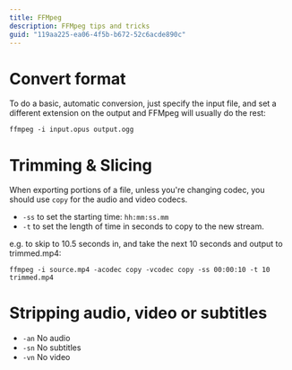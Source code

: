 ```yaml
---
title: FFMpeg
description: FFMpeg tips and tricks
guid: "119aa225-ea06-4f5b-b672-52c6acde890c"
---
```


# Convert format

To do a basic, automatic conversion, just specify the input file, and set a different extension on the output and FFMpeg will usually do the rest:

`ffmpeg -i input.opus output.ogg`

# Trimming & Slicing

When exporting portions of a file, unless you're changing codec, you should use `copy` for the audio and video codecs.

* `-ss` to set the starting time: `hh:mm:ss.mm`
* `-t` to set the length of time in seconds to copy to the new stream.

e.g. to skip to 10.5 seconds in, and take the next 10 seconds and output to trimmed.mp4:

`ffmpeg -i source.mp4 -acodec copy -vcodec copy -ss 00:00:10 -t 10 trimmed.mp4`

# Stripping audio, video or subtitles

* `-an` No audio
* `-sn` No subtitles
* `-vn` No video
